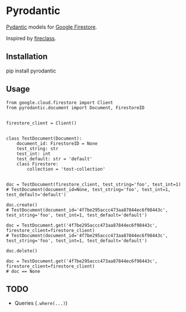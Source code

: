 # Pyrodantic

[Pydantic](https://pydantic-docs.helpmanual.io/) models for [Google Firestore](https://cloud.google.com/firestore).

Inspired by [fireclass](https://github.com/nabla-c0d3/fireclass).

## Installation
pip install pyrodantic

## Usage

```python3
from google.cloud.firestore import Client
from pyrodantic.document import Document, FirestoreID


firestore_client = Client()


class TestDocument(Document):
    document_id: FirestoreID = None
    test_string: str
    test_int: int
    test_default: str = 'default'
    class Firestore:
        collection = 'test-collection'


doc = TestDocument(firestore_client, test_string='foo', test_int=1)
# TestDocument(document_id=None, test_string='foo', test_int=1, test_default='default')

doc.create()
# TestDocument(document_id='4f7be295accc473aa87844ec6f98443c', test_string='foo', test_int=1, test_default='default')

doc = TestDocument.get('4f7be295accc473aa87844ec6f98443c', firestore_client=firestore_client)
# TestDocument(document_id='4f7be295accc473aa87844ec6f98443c', test_string='foo', test_int=1, test_default='default')

doc.delete()

doc = TestDocument.get('4f7be295accc473aa87844ec6f98443c', firestore_client=firestore_client)
# doc == None
```

## TODO

* Queries (`.where(...)`)
